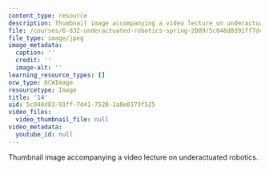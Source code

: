 ```yaml
---
content_type: resource
description: Thumbnail image accompanying a video lecture on underactuated robotics.
file: /courses/6-832-underactuated-robotics-spring-2009/5c048d8391ff7d4175281a8e0173f525_14.jpg
file_type: image/jpeg
image_metadata:
  caption: ''
  credit: ''
  image-alt: ''
learning_resource_types: []
ocw_type: OCWImage
resourcetype: Image
title: '14'
uid: 5c048d83-91ff-7d41-7528-1a8e0173f525
video_files:
  video_thumbnail_file: null
video_metadata:
  youtube_id: null
---
```

Thumbnail image accompanying a video lecture on underactuated robotics.


